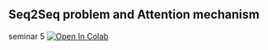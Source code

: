 ## Seq2Seq problem and Attention mechanism

seminar 5 [![Open In Colab](https://colab.research.google.com/assets/colab-badge.svg)](https://colab.research.google.com/github/snv-ds/NLP_course/blob/master/week5/seminar_5.ipynb)
